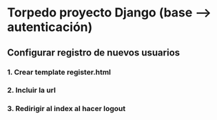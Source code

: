 # Torpedo proyecto Django (base --> autenticación)
## Configurar registro de nuevos usuarios
### 1. Crear template register.html
### 2. Incluir la url
### 3. Redirigir al index al hacer logout
